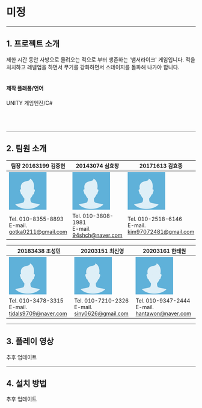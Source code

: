 # 미정
-----


## 1. 프로젝트 소개
 
 제한 시간 동안 사방으로 몰려오는 적으로 부터 생존하는 '뱀서라이크' 게임입니다. 적을 처치하고 레벨업을 하면서 무기를 강화하면서 스테이지를 돌파해 나가야 합니다.
 <br><br>
 #### 제작 플래폼/언어
 UNITY 게임엔진/C# <br><br><br><br>
 
 
 
----
## 2. 팀원 소개

 
 팀장 20163199 김중현                               | 20143074 심효창                                   |  20171613 김효종 | 
 ----| ----| ----| 
 <img src="./profile.jpg"  width="100" height="100"/> |<img src="./profile.jpg"  width="100" height="100"/> |<img src="./profile.jpg"  width="100" height="100"/> |
 Tel. 010-8355-8893 <br> E-mail. gotka0211@gmail.com|Tel. 010-3808-1981 <br> E-mail. 94shch@naver.com   |Tel. 010-2518-6146 <br> E-mail. kim97072481@gmail.com|
 

 20183438 조성민                                     | 20203151 최신영                                   |  20203161 한태원 | 
 ----|----|  ----|
 <img src="./profile.jpg"  width="100" height="100"/>  |<img src="./profile.jpg"  width="100" height="100"/> | <img src="./profile.jpg"  width="100" height="100"/> |
 Tel. 010-3478-3315 <br> E-mail. tjdals9709@naver.com| Tel. 010-7210-2326 <br> E-mail. siny0626@gmail.com| Tel. 010-9347-2444 <br> E-mail. hantawon@naver.com|



----
## 3. 플레이 영상

추후 업데이트

----
## 4. 설치 방법

추후 업데이트

